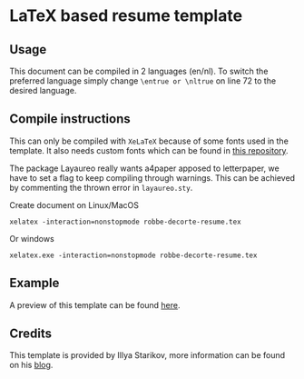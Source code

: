 # LaTeX based resume template
## Usage
This document can be compiled in 2 languages (en/nl). To switch the preferred language simply change `\entrue or \nltrue` on line 72 to the desired language.
## Compile instructions
This can only be compiled with `XeLaTeX` because of some fonts used in the template.
It also needs custom fonts which can be found in [this repository](https://github.com/robbedec/resume/tree/master/fonts).

The package Layaureo really wants a4paper apposed to letterpaper, we have to set a flag to keep compiling through warnings. This can be achieved by commenting the thrown error in `layaureo.sty`.

Create document on Linux/MacOS
```
xelatex -interaction=nonstopmode robbe-decorte-resume.tex
```
Or windows
```
xelatex.exe -interaction=nonstopmode robbe-decorte-resume.tex
```

## Example
A preview of this template can be found [here](https://robbedec.github.io/resume/).

## Credits
This template is provided by Illya Starikov, more information can be found on his [blog](https://freneticarray.com/about/).

